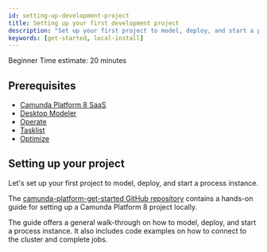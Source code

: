 ```yaml
---
id: setting-up-development-project
title: Setting up your first development project
description: "Set up your first project to model, deploy, and start a process instance."
keywords: [get-started, local-install]
---
```


<span class="badge badge--beginner">Beginner</span>
<span class="badge badge--medium">Time estimate: 20 minutes</span>

## Prerequisites

- [Camunda Platform 8 SaaS](https://camunda.io)
- [Desktop Modeler](https://camunda.com/download/modeler/)
- [Operate](/self-managed/operate-deployment/install-and-start.md)
- [Tasklist](/self-managed/tasklist-deployment/install-and-start.md)
- [Optimize](../components/optimize/what-is-optimize.md)

## Setting up your project

Let's set up your first project to model, deploy, and start a process instance.

The [camunda-platform-get-started GitHub repository](https://github.com/camunda/camunda-platform-get-started)
contains a hands-on guide for setting up a Camunda Platform 8 project locally.

The guide offers a general walk-through on how to model, deploy, and start a
process instance. It also includes code examples on how to connect to the
cluster and complete jobs.
